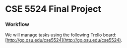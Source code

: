 # CSE 5524 Final Project

### Workflow

We will manage tasks using the following Trello board: [http://go.osu.edu/cse5524](http://go.osu.edu/cse5524).
